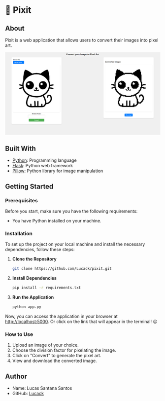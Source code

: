 # 🎨 Pixit

## About

Pixit is a web application that allows users to convert their images into pixel art.

<div style="text-align: center;">
  <img src="example.png" alt="alt text" width="600"/>
</div>

## Built With

- [Python](https://www.python.org/): Programming language
- [Flask](https://flask.palletsprojects.com/): Python web framework
- [Pillow](https://python-pillow.org/): Python library for image manipulation

## Getting Started

### Prerequisites

Before you start, make sure you have the following requirements:

- You have Python installed on your machine.

### Installation

To set up the project on your local machine and install the necessary dependencies, follow these steps:

1. **Clone the Repository**

    ```bash
    git clone https://github.com/Lucack/pixit.git
    ```

2. **Install Dependencies**

    ```bash
    pip install -r requirements.txt
    ```

3. **Run the Application**

    ```bash
    python app.py
    ```

Now, you can access the application in your browser at [http://localhost:5000](http://localhost:5000). Or click on the link that will appear in the terminal! 😉

### How to Use

1. Upload an image of your choice.
2. Choose the division factor for pixelating the image.
3. Click on "Convert" to generate the pixel art.
4. View and download the converted image.


## Author

- Name: Lucas Santana Santos
- GitHub: [Lucack](https://github.com/Lucack)

